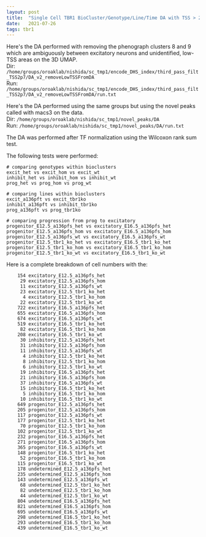 ```yaml
---
layout: post
title:  "Single Cell TBR1 BioCluster/Genotype/Line/Time DA with TSS > 2.7, Filtering Ambiguous Groups"
date:   2021-07-26
tags: tbr1
---
```


Here's the DA performed with removing the phenograph clusters 8 and 9 which are ambiguously between excitatory neurons and unidentified, low-TSS areas on the 3D UMAP.
<br>Dir: `/home/groups/oroaklab/nishida/sc_tmp1/encode_DHS_index/third_pass_filt_TSS2p7/DA_v2_removeLowTSSFromDA`
<br>Run: `/home/groups/oroaklab/nishida/sc_tmp1/encode_DHS_index/third_pass_filt_TSS2p7/DA_v2_removeLowTSSFromDA/run.txt`

Here's the DA performed using the same groups but using the novel peaks called with macs3 on the data.
<br>Dir: `/home/groups/oroaklab/nishida/sc_tmp1/novel_peaks/DA`
<br>Run: `/home/groups/oroaklab/nishida/sc_tmp1/novel_peaks/DA/run.txt`

The DA was performed after TF normalization using the Wilcoxon rank sum test.

The following tests were performed:
```
# comparing genotypes within bioclusters
excit_het vs excit_hom vs excit_wt
inhibit_het vs inhibit_hom vs inhibit_wt
prog_het vs prog_hom vs prog_wt

# comparing lines within bioclusters
excit_a136pft vs excit_tbr1ko
inhibit_a136pft vs inhibit_tbr1ko
prog_a136pft vs prog_tbr1ko

# comparing progression from prog to excitatory
progenitor_E12.5_a136pfs_het vs excitatory_E16.5_a136pfs_het
progenitor_E12.5_a136pfs_hom vs excitatory_E16.5_a136pfs_hom
progenitor_E12.5_a136pfs_wt vs excitatory_E16.5_a136pfs_wt
progenitor_E12.5_tbr1_ko_het vs excitatory_E16.5_tbr1_ko_het
progenitor_E12.5_tbr1_ko_hom vs excitatory_E16.5_tbr1_ko_hom
progenitor_E12.5_tbr1_ko_wt vs excitatory_E16.5_tbr1_ko_wt
```

Here is a complete breakdown of cell numbers with the:
```
    154 excitatory_E12.5_a136pfs_het
     29 excitatory_E12.5_a136pfs_hom
     11 excitatory_E12.5_a136pfs_wt
     23 excitatory_E12.5_tbr1_ko_het
      4 excitatory_E12.5_tbr1_ko_hom
     22 excitatory_E12.5_tbr1_ko_wt
    722 excitatory_E16.5_a136pfs_het
    655 excitatory_E16.5_a136pfs_hom
    674 excitatory_E16.5_a136pfs_wt
    519 excitatory_E16.5_tbr1_ko_het
     82 excitatory_E16.5_tbr1_ko_hom
    208 excitatory_E16.5_tbr1_ko_wt
     30 inhibitory_E12.5_a136pfs_het
     31 inhibitory_E12.5_a136pfs_hom
     11 inhibitory_E12.5_a136pfs_wt
      4 inhibitory_E12.5_tbr1_ko_het
      8 inhibitory_E12.5_tbr1_ko_hom
      6 inhibitory_E12.5_tbr1_ko_wt
     19 inhibitory_E16.5_a136pfs_het
     21 inhibitory_E16.5_a136pfs_hom
     37 inhibitory_E16.5_a136pfs_wt
     15 inhibitory_E16.5_tbr1_ko_het
      5 inhibitory_E16.5_tbr1_ko_hom
     10 inhibitory_E16.5_tbr1_ko_wt
    649 progenitor_E12.5_a136pfs_het
    205 progenitor_E12.5_a136pfs_hom
    117 progenitor_E12.5_a136pfs_wt
    177 progenitor_E12.5_tbr1_ko_het
     70 progenitor_E12.5_tbr1_ko_hom
    102 progenitor_E12.5_tbr1_ko_wt
    232 progenitor_E16.5_a136pfs_het
    271 progenitor_E16.5_a136pfs_hom
    365 progenitor_E16.5_a136pfs_wt
    148 progenitor_E16.5_tbr1_ko_het
     52 progenitor_E16.5_tbr1_ko_hom
    115 progenitor_E16.5_tbr1_ko_wt
    178 undetermined_E12.5_a136pfs_het
    235 undetermined_E12.5_a136pfs_hom
    143 undetermined_E12.5_a136pfs_wt
     68 undetermined_E12.5_tbr1_ko_het
     82 undetermined_E12.5_tbr1_ko_hom
     44 undetermined_E12.5_tbr1_ko_wt
    804 undetermined_E16.5_a136pfs_het
    821 undetermined_E16.5_a136pfs_hom
    695 undetermined_E16.5_a136pfs_wt
    298 undetermined_E16.5_tbr1_ko_het
    293 undetermined_E16.5_tbr1_ko_hom
    439 undetermined_E16.5_tbr1_ko_wt
```